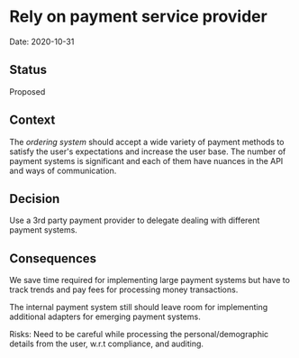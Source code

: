 # Rely on payment service provider

Date: 2020-10-31

## Status

Proposed

## Context

The _ordering system_ should accept a wide variety of payment methods to satisfy the user's expectations and increase the user base. The number of payment systems is significant and each of them have nuances in the API and ways of communication.  

## Decision

Use a 3rd party payment provider to delegate dealing with different payment systems.

## Consequences

We save time required for implementing large payment systems but have to track trends and pay fees for processing money transactions.

The internal payment system still should leave room for implementing additional adapters for emerging payment systems.

Risks: Need to be careful while processing the personal/demographic details from the user, w.r.t compliance, and auditing.
